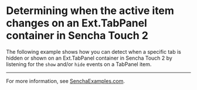 # Determining when the active item changes on an Ext.TabPanel container in Sencha Touch 2 #

The following example shows how you can detect when a specific tab is hidden or shown on an Ext.TabPanel container in Sencha Touch 2 by listening for the `show` and/or `hide` events on a TabPanel item.

---

For more information, see [SenchaExamples.com]().